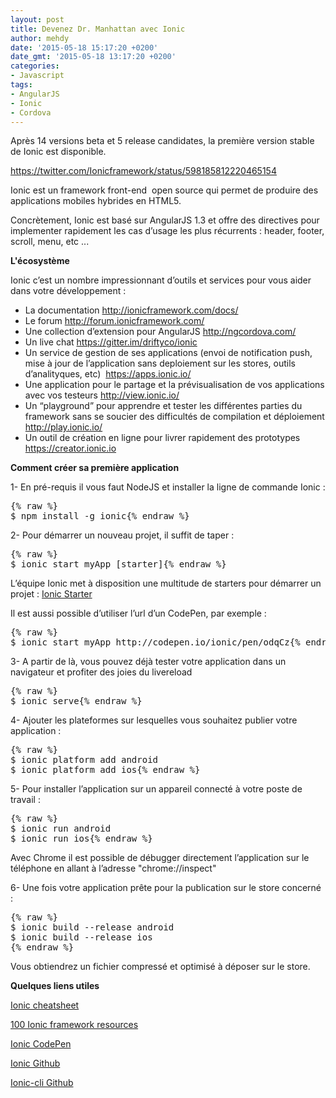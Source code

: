 ```yaml
---
layout: post
title: Devenez Dr. Manhattan avec Ionic
author: mehdy
date: '2015-05-18 15:17:20 +0200'
date_gmt: '2015-05-18 13:17:20 +0200'
categories:
- Javascript
tags:
- AngularJS
- Ionic
- Cordova
---
```


Après 14 versions beta et 5 release candidates, la première version stable de Ionic est disponible.

https://twitter.com/Ionicframework/status/598185812220465154

Ionic est un framework front-end  open source qui permet de produire des applications mobiles hybrides en HTML5.

Concrètement, Ionic est basé sur AngularJS 1.3 et offre des directives pour implementer rapidement les cas d’usage les plus récurrents : header, footer, scroll, menu, etc ...

<strong>L'écosystème</strong>

Ionic c’est un nombre impressionnant d’outils et services pour vous aider dans votre développement :

<ul>
<li>La documentation <a href="http://ionicframework.com/docs/">http://ionicframework.com/docs/</a></li>
<li>Le forum <a href="http://forum.ionicframework.com/">http://forum.ionicframework.com/</a></li>
<li>Une collection d’extension pour AngularJS <a href="http://ngcordova.com/">http://ngcordova.com/</a></li>
<li>Un live chat <a href="https://gitter.im/driftyco/ionic">https://gitter.im/driftyco/ionic</a></li>
<li>Un service de gestion de ses applications (envoi de notification push, mise à jour de l’application sans deploiement sur les stores, outils d’analityques, etc)  <a href="https://apps.ionic.io/">https://apps.ionic.io/</a></li>
<li>Une application pour le partage et la prévisualisation de vos applications avec vos testeurs <a href="http://view.ionic.io/">http://view.ionic.io/</a></li>
<li>Un “playground” pour apprendre et tester les différentes parties du framework sans se soucier des difficultés de compilation et déploiement <a href="http://play.ionic.io/">http://play.ionic.io/</a></li>
<li>Un outil de création en ligne pour livrer rapidement des prototypes <a href="https://creator.ionic.io">https://creator.ionic.io</a></li>
</ul>
<strong>Comment créer sa première application</strong>

1- En pré-requis il vous faut NodeJS et installer la ligne de commande Ionic :

<pre class="lang:sh decode:true ">
{% raw %}
$ npm install -g ionic{% endraw %}
</pre>

2- Pour démarrer un nouveau projet, il suffit de taper :

<pre class="lang:sh decode:true ">
{% raw %}
$ ionic start myApp [starter]{% endraw %}
</pre>

L’équipe Ionic met à disposition une multitude de starters pour démarrer un projet : <a href="https://github.com/driftyco?utf8=%E2%9C%93&amp;query=starter">Ionic Starter</a>

Il est aussi possible d’utiliser l’url d’un CodePen, par exemple :

<pre class="lang:sh decode:true">
{% raw %}
$ ionic start myApp http://codepen.io/ionic/pen/odqCz{% endraw %}
</pre>

3- A partir de là, vous pouvez déjà tester votre application dans un navigateur et profiter des joies du livereload

<pre class="lang:sh decode:true">
{% raw %}
$ ionic serve{% endraw %}
</pre>

4- Ajouter les plateformes sur lesquelles vous souhaitez publier votre application :

<pre class="lang:sh decode:true ">
{% raw %}
$ ionic platform add android
$ ionic platform add ios{% endraw %}
</pre>

5- Pour installer l’application sur un appareil connecté à votre poste de travail :

<pre class="lang:sh decode:true">
{% raw %}
$ ionic run android
$ ionic run ios{% endraw %}
</pre>

Avec Chrome il est possible de débugger directement l’application sur le téléphone en allant à l’adresse "chrome://inspect"

6- Une fois votre application prête pour la publication sur le store concerné :

<pre class="lang:sh decode:true">
{% raw %}
$ ionic build --release android
$ ionic build --release ios
{% endraw %}
</pre>

Vous obtiendrez un fichier compressé et optimisé à déposer sur le store.

<strong>Quelques liens utiles</strong>

<a href="http://devdactic.com/wp-content/uploads/2015/02/ionic-cheatsheet.png">Ionic cheatsheet</a>

<a href="http://mcgivery.com/100-ionic-framework-resources/">100 Ionic framework resources</a>

<a href="http://codepen.io/ionic/">Ionic CodePen</a>

<a href="https://github.com/driftyco/ionic">Ionic Github</a>

<a href="https://github.com/driftyco/ionic-cli">Ionic-cli Github</a>


